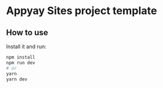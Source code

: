 # Appyay Sites project template

## How to use

Install it and run:

```bash
npm install
npm run dev
# or
yarn
yarn dev
```